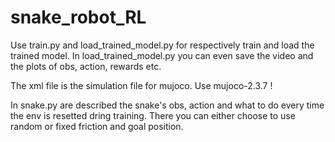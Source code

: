 # snake_robot_RL

Use train.py and load_trained_model.py for respectively train and load the trained model. 
In load_trained_model.py you can even save the video and the plots of obs, action, rewards etc.

The xml file is the simulation file for mujoco. Use mujoco-2.3.7 ! 

In snake.py are described the snake's obs, action and what to do every time the env is resetted dring training. There you can either choose to use random or fixed friction and goal position.

